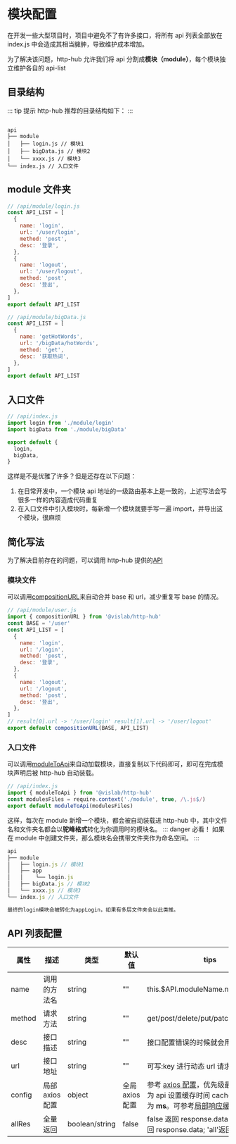 # 模块配置

在开发一些大型项目时，项目中避免不了有许多接口，将所有 api 列表全部放在 index.js 中会造成其相当臃肿，导致维护成本增加。

为了解决该问题，http-hub 允许我们将 api 分割成**模块（module）**，每个模块独立维护各自的 api-list

## 目录结构

::: tip 提示
http-hub 推荐的目录结构如下：
:::

```

api
├── module
│   ├── login.js // 模块1
│   ├── bigData.js // 模块2
│   └── xxxx.js // 模块3
└── index.js // 入口文件
```

## module 文件夹

```javascript
// /api/module/login.js
const API_LIST = [
  {
    name: 'login',
    url: '/user/login',
    method: 'post',
    desc: '登录',
  },
  {
    name: 'logout',
    url: '/user/logout',
    method: 'post',
    desc: '登出',
  },
]
export default API_LIST

// /api/module/bigData.js
const API_LIST = [
  {
    name: 'getHotWords',
    url: '/bigData/hotWords',
    method: 'get',
    desc: '获取热词',
  },
]
export default API_LIST
```

## 入口文件

```javascript
// /api/index.js
import login from './module/login'
import bigData from './module/bigData'

export default {
  login,
  bigData,
}
```

这样是不是优雅了许多？但是还存在以下问题：

1. 在日常开发中，一个模块 api 地址的一级路由基本上是一致的，上述写法会写很多一样的内容造成代码重复
2. 在入口文件中引入模块时，每新增一个模块就要手写一遍 import，并导出这个模块，很麻烦

## 简化写法

为了解决目前存在的问题，可以调用 http-hub 提供的[API](/inner/api.html)

### 模块文件

可以调用[compositionURL](/inner/api.html#compositionurl)来自动合并 base 和 url，减少重复写 base 的情况。

```javascript
// /api/module/user.js
import { compositionURL } from '@vislab/http-hub'
const BASE = '/user'
const API_LIST = [
  {
    name: 'login',
    url: '/login',
    method: 'post',
    desc: '登录',
  },
  {
    name: 'logout',
    url: '/logout',
    method: 'post',
    desc: '登出',
  },
]
// result[0].url -> '/user/login' result[1].url -> '/user/logout'
export default compositionURL(BASE, API_LIST)
```

### 入口文件

可以调用[moduleToApi](/inner/api.html#moduletoapi)来自动加载模块，直接复制以下代码即可，即可在完成模块声明后被 http-hub 自动装载。

```javascript
// /api/index.js
import { moduleToApi } from '@vislab/http-hub'
const modulesFiles = require.context('./module', true, /\.js$/)
export default moduleToApi(modulesFiles)
```

这样，每次在 module 新增一个模块，都会被自动装载进 http-hub 中，其中文件名和文件夹名都会以**驼峰格式**转化为你调用时的模块名。
::: danger 必看！
如果在 module 中创建文件夹，那么模块名会携带文件夹作为命名空间。
:::

```javascript
api
├── module
│   ├── login.js // 模块1
│   ├── app
│   │    └── login.js
│   ├── bigData.js // 模块2
│   └── xxxx.js // 模块3
└── index.js // 入口文件

最终的login模块会被转化为appLogin，如果有多层文件夹会以此类推。
```

## API 列表配置

| 属性   | 描述            | 类型           | 默认值          | tips                                                                                                                                                                               | 必填 |
| ------ | --------------- | -------------- | --------------- | ---------------------------------------------------------------------------------------------------------------------------------------------------------------------------------- | ---- |
| name   | 调用的方法名    | string         | ""              | this.\$API.moduleName.name(params)                                                                                                                                                 | 是   |
| method | 请求方法        | string         | ""              | get/post/delete/put/patch                                                                                                                                                          | 是   |
| desc   | 接口描述        | string         | ""              | 接口配置错误的时候就会用到这个                                                                                                                                                     | 是   |
| url    | 接口地址        | string         | ""              | 可写:key 进行动态 url 请求                                                                                                                                                         | 是   |
| config | 局部 axios 配置 | object         | 全局 axios 配置 | 参考 [axios 配置](http://axios-js.com/zh-cn/docs/index.html)，优先级最高。可单独为 api 设置缓存时间 cacheTime，单位为 **ms**。可参考[局部响应缓存](/guide/usage/#局部响应缓存配置) | 否   |
| allRes | 全量返回        | boolean/string | false           | false 返回 response.data.data; true 返回 response.data; 'all'返回 response                                                                                                         | 否   |
